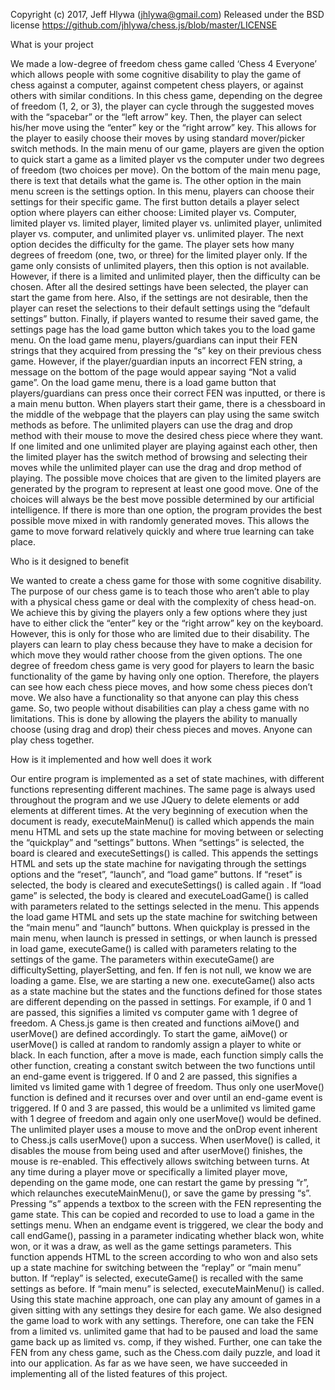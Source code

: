 Copyright (c) 2017, Jeff Hlywa (jhlywa@gmail.com)
Released under the BSD license
https://github.com/jhlywa/chess.js/blob/master/LICENSE

What is your project

We made a low-degree of freedom chess game called ‘Chess 4 Everyone’ which allows people with some cognitive disability to play the game of chess against a computer, against competent chess players, or against others with similar conditions. In this chess game, depending on the degree of freedom (1, 2, or 3), the player can cycle through the suggested moves with the “spacebar” or the “left arrow” key. Then, the player can select his/her move using the “enter” key or the “right arrow” key. This allows for the player to easily choose their moves by using standard mover/picker switch methods. In the main menu of our game, players are given the option to quick start a game as a limited player vs the computer under two degrees of freedom (two choices per move). On the bottom of the main menu page, there is text that details what the game is. The other option in the main menu screen is the settings option. In this menu, players can choose their settings for their specific game. The first button details a player select option where players can either choose: Limited player vs. Computer, limited player vs. limited player, limited player vs. unlimited player, unlimited player vs. computer, and unlimited player vs. unlimited player. The next option decides the difficulty for the game. The player sets how many degrees of freedom (one, two, or three) for the limited player only. If the game only consists of unlimited players, then this option is not available. However, if there is a limited and unlimited player, then the difficulty can be chosen. After all the desired settings have been selected, the player can start the game from here. Also, if the settings are not desirable, then the player can reset the selections to their default settings using the “default settings” button. Finally, if players wanted to resume their saved game, the settings page has the load game button which takes you to the load game menu. On the load game menu, players/guardians can input their FEN strings that they acquired from pressing the “s” key on their previous chess game. However, if the
player/guardian inputs an incorrect FEN string, a message on the bottom of the page would appear saying “Not a valid game”. On the load game menu, there is a load game button that players/guardians can press once their correct FEN was inputted, or there is a main menu button. When players start their game, there is a chessboard in the middle of the webpage that the players can play using the same switch methods as before. The unlimited players can use the drag and drop method with their mouse to move the desired chess piece where they want. If one limited and one unlimited player are playing against each other, then the limited player has the switch method of browsing and selecting their moves while the unlimited player can use the drag and drop method of playing.
The possible move choices that are given to the limited players are generated by the program to represent at least one good move. One of the choices will always be the best move possible determined by our artificial intelligence. If there is more than one option, the program provides the best possible move mixed in with randomly generated moves. This allows the game to move forward relatively quickly and where true learning can take place.

Who is it designed to benefit

We wanted to create a chess game for those with some cognitive disability. The purpose of our chess game is to teach those who aren’t able to play with a physical chess game or deal with the complexity of chess head-on. We achieve this by giving the players only a few options where they just have to either click the “enter” key or the “right arrow” key on the keyboard. However, this is only for those who are limited due to their disability. The players can learn to play chess because they have to make a decision for which move they would rather choose from the given options. The one degree of freedom chess game is very good for players to learn the
basic functionality of the game by having only one option. Therefore, the players can see how each chess piece moves, and how some chess pieces don’t move. We also have a functionality so that anyone can play this chess game. So, two people without disabilities can play a chess game with no limitations. This is done by allowing the players the ability to manually choose (using drag and drop) their chess pieces and moves. Anyone can play chess together.

How is it implemented and how well does it work

Our entire program is implemented as a set of state machines, with different functions representing different machines. The same page is always used throughout the program and we use JQuery to delete elements or add elements at different times. At the very beginning of execution when the document is ready, executeMainMenu() is called which appends the main menu HTML and sets up the state machine for moving between or selecting the “quickplay” and “settings” buttons. When “settings” is selected, the board is cleared and executeSettings() is called. This appends the settings HTML and sets up the state machine for navigating through the settings options and the “reset”, “launch”, and “load game” buttons. If “reset” is selected, the body is cleared and executeSettings() is called again . If “load game” is selected, the body is cleared and executeLoadGame() is called with parameters related to the settings selected in the menu. This appends the load game HTML and sets up the state machine for switching between the “main menu” and “launch” buttons. When quickplay is pressed in the main menu, when launch is pressed in settings, or when launch is pressed in load game, executeGame() is called with parameters relating to the settings of the game. The parameters within executeGame() are difficultySetting, playerSetting, and fen. If fen is not null, we know we are loading a game. Else,
we are starting a new one. executeGame() also acts as a state machine but the states and the functions defined for those states are different depending on the passed in settings.
For example, if 0 and 1 are passed, this signifies a limited vs computer game with 1 degree of freedom. A Chess.js game is then created and functions aiMove() and userMove() are defined accordingly. To start the game, aiMove() or userMove() is called at random to randomly assign a player to white or black. In each function, after a move is made, each function simply calls the other function, creating a constant switch between the two functions until an end-game event is triggered. If 0 and 2 are passed, this signifies a limited vs limited game with 1 degree of freedom. Thus only one userMove() function is defined and it recurses over and over until an end-game event is triggered. If 0 and 3 are passed, this would be a unlimited vs limited game with 1 degree of freedom and again only one userMove() would be defined. The unlimited player uses a mouse to move and the onDrop event inherent to Chess.js calls userMove() upon a success. When userMove() is called, it disables the mouse from being used and after userMove() finishes, the mouse is re-enabled. This effectively allows switching between turns. At any time during a player move or specifically a limited player move, depending on the game mode, one can restart the game by pressing “r”, which relaunches executeMainMenu(), or save the game by pressing “s”. Pressing “s” appends a textbox to the screen with the FEN representing the game state. This can be copied and recorded to use to load a game in the settings menu. When an endgame event is triggered, we clear the body and call endGame(), passing in a parameter indicating whether black won, white won, or it was a draw, as well as the game settings parameters. This function appends HTML to the screen according to who won and also sets up a state machine for switching between the “replay” or “main menu” button. If “replay” is selected,
executeGame() is recalled with the same settings as before. If “main menu” is selected, executeMainMenu() is called.
Using this state machine approach, one can play any amount of games in a given sitting with any settings they desire for each game. We also designed the game load to work with any settings. Therefore, one can take the FEN from a limited vs. unlimited game that had to be paused and load the same game back up as limited vs. comp, if they wished. Further, one can take the FEN from any chess game, such as the Chess.com daily puzzle, and load it into our application. As far as we have seen, we have succeeded in implementing all of the listed features of this project.
